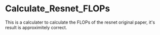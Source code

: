 # Calculate_Resnet_FLOPs
This is a calculater to calculate the FLOPs of the resnet original paper, it's result is approximitely correct.

